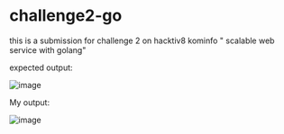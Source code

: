 # challenge2-go
this is a submission for challenge 2 on hacktiv8 kominfo " scalable web service with golang"

expected output: 

![image](https://user-images.githubusercontent.com/55924803/224076686-670221ca-d8dd-4d8c-ab28-5e44232b644c.png)

My output:

![image](https://user-images.githubusercontent.com/55924803/224076894-df5b785c-149c-462a-b616-f8d210cac534.png)

